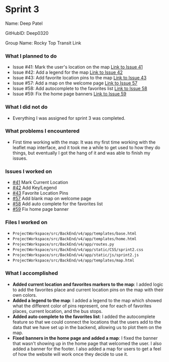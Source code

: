 # Sprint 3

Name: Deep Patel

GitHubID: Deep0320

Group Name: Rocky Top Transit Link

### What I planned to do
* Issue #41: Mark the user's location on the map [Link to Issue 41](https://github.com/utk-cs340-fall24/RockyTop-Transit-Link/issues/41)
* Issue #42: Add a legend for the map [Link to Issue 42](https://github.com/utk-cs340-fall24/RockyTop-Transit-Link/issues/42)
* Issue #43: Add favorite location pins to the map [Link to Issue 43](https://github.com/utk-cs340-fall24/RockyTop-Transit-Link/issues/43)
* Issue #57: Add a map on the welcome page [Link to Issue 57](https://github.com/utk-cs340-fall24/RockyTop-Transit-Link/issues/57)
* Issue #58: Add autocomplete to the favorites list [Link to Issue 58](https://github.com/utk-cs340-fall24/RockyTop-Transit-Link/issues/58)
* Issue #59: Fix the home page banners [Link to Issue 59](https://github.com/utk-cs340-fall24/RockyTop-Transit-Link/issues/59)

### What I did not do
* Everything I was assigned for sprint 3 was completed.

### What problems I encountered
* First time working with the map: It was my first time working with the leaflet map interface, and it took me a while to get used to how they do things, but eventually I got the hang of it and was able to finish my issues.

### Issues I worked on
* [#41](https://github.com/utk-cs340-fall24/RockyTop-Transit-Link/issues/41) Mark Current Location
* [#42](https://github.com/utk-cs340-fall24/RockyTop-Transit-Link/issues/42) Add Key/Legend
* [#43](https://github.com/utk-cs340-fall24/RockyTop-Transit-Link/issues/43) Favorite Location Pins
* [#57](https://github.com/utk-cs340-fall24/RockyTop-Transit-Link/issues/57) Add blank map on welcome page
* [#58](https://github.com/utk-cs340-fall24/RockyTop-Transit-Link/issues/58) Add auto complete for the favorites list
* [#59](https://github.com/utk-cs340-fall24/RockyTop-Transit-Link/issues/59) Fix home page banner

### Files I worked on
* `ProjectWorkspace/src/BackEnd/v4/app/templates/base.html`
* `ProjectWorkspace/src/BackEnd/v4/app/templates/home.html`
* `ProjectWorkspace/src/BackEnd/v4/app/routes.py`
* `ProjectWorkspace/src/BackEnd/v4/app/static/CSS/sprint2.css`
* `ProjectWorkspace/src/BackEnd/v4/app/static/js/sprint2.js`
* `ProjectWorkspace/src/BackEnd/v4/app/templates/map.html`

### What I accomplished

* **Added current location and favorites markers to the map**: I added logic to add the favorites place and current location pins on the map with their own colors.
* **Added a legend to the map**: I added a legend to the map which showed what the different color of pins represent, one for each of favorites places, current location, and the bus stops.
* **Added auto complete to the favorites list**: I added the autocomplete feature so that we could connect the locations that the users add to the data that we have set up in the backend, allowing us to plot them on the map.
* **Fixed banners in the home page and added a map**: I fixed the banner that wasn't showing up in the home page that welcomed the user. I also added a banner for the footer. I also added a map for users to get a feel of how the website will work once they decide to use it.